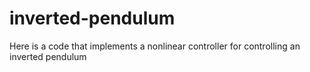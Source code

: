 # inverted-pendulum
Here is a code that implements a nonlinear controller for controlling an inverted pendulum
